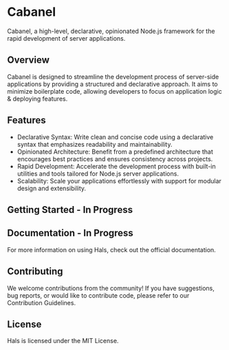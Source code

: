 # Cabanel

Cabanel, a high-level, declarative, opinionated Node.js framework for the rapid development 
of server applications.

## Overview
Cabanel is designed to streamline the development process of server-side applications by providing a 
structured and declarative approach. It aims to minimize boilerplate code, allowing developers to 
focus on application logic & deploying features.

## Features
 - Declarative Syntax: Write clean and concise code using a declarative syntax that emphasizes 
readability and maintainability.
 - Opinionated Architecture: Benefit from a predefined architecture that encourages best practices and ensures consistency across projects.
 - Rapid Development: Accelerate the development process with built-in utilities and tools tailored for Node.js server applications.
 - Scalability: Scale your applications effortlessly with support for modular design and extensibility.

## Getting Started - In Progress

## Documentation - In Progress
For more information on using Hals, check out the official documentation.

## Contributing
We welcome contributions from the community! If you have suggestions, bug reports, or would like to contribute code, please refer to our Contribution Guidelines.

## License
Hals is licensed under the MIT License.
